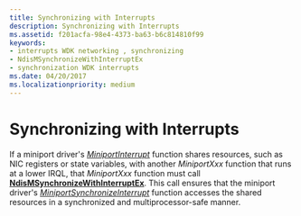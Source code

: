 ```yaml
---
title: Synchronizing with Interrupts
description: Synchronizing with Interrupts
ms.assetid: f201acfa-98e4-4373-ba63-b6c814810f99
keywords:
- interrupts WDK networking , synchronizing
- NdisMSynchronizeWithInterruptEx
- synchronization WDK interrupts
ms.date: 04/20/2017
ms.localizationpriority: medium
---
```


# Synchronizing with Interrupts





If a miniport driver's [*MiniportInterrupt*](https://docs.microsoft.com/windows-hardware/drivers/ddi/ndis/nc-ndis-miniport_isr) function shares resources, such as NIC registers or state variables, with another *MiniportXxx* function that runs at a lower IRQL, that *MiniportXxx* function must call [**NdisMSynchronizeWithInterruptEx**](https://docs.microsoft.com/windows-hardware/drivers/ddi/ndis/nf-ndis-ndismsynchronizewithinterruptex). This call ensures that the miniport driver's [*MiniportSynchronizeInterrupt*](https://docs.microsoft.com/windows-hardware/drivers/ddi/ndis/nc-ndis-miniport_synchronize_interrupt) function accesses the shared resources in a synchronized and multiprocessor-safe manner.

 

 





